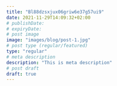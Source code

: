 ```yaml
---
title: "Bl88dzsxjux06griw6e37g57ui9"
date: 2021-11-29T14:09:32+02:00
# publishDate: 
# expiryDate: 
# post image
image: "images/blog/post-1.jpg"
# post type (regular/featured)
type: "regular"
# meta description
description: "This is meta description"
# post draft
draft: true
---
```


